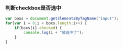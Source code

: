 
### 判断checkbox是否选中

``` javascript
var boxs = document.getElementsByTagName("input");
for(var i = 0;i < boxs.length;i++) {
	if(boxs[i].checked) {
		console.log(i + "被选中了");
	}
}
```
